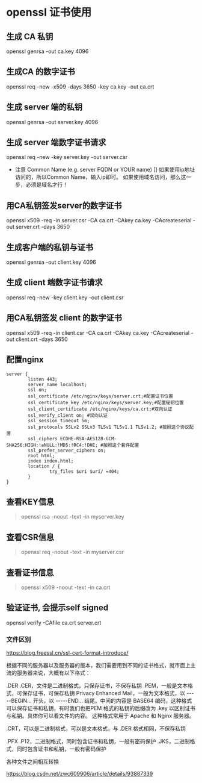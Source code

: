 # openssl 证书使用

## 生成 CA 私钥
openssl genrsa -out ca.key 4096

## 生成CA 的数字证书
openssl req -new -x509 -days 3650 -key ca.key -out ca.crt

## 生成 server 端的私钥
openssl genrsa -out server.key 4096

## 生成 server 端数字证书请求
openssl req -new -key server.key -out server.csr

- 注意
Common Name (e.g. server FQDN or YOUR name) []
如果使用ip地址访问的，所以Common Name，输入ip即可。
如果使用域名访问，那么这一步，必须是域名才行！

## 用CA私钥签发server的数字证书
openssl x509 -req -in server.csr -CA ca.crt -CAkey ca.key -CAcreateserial -out server.crt -days 3650

## 生成客户端的私钥与证书
openssl genrsa -out client.key 4096

## 生成 client 端数字证书请求
openssl req -new -key client.key -out client.csr

## 用CA私钥签发 client 的数字证书
openssl x509 -req -in client.csr -CA ca.crt -CAkey ca.key -CAcreateserial -out client.crt -days 3650

## 配置nginx
```
server {
        listen 443;
        server_name localhost;
        ssl on;
        ssl_certificate /etc/nginx/keys/server.crt;#配置证书位置
        ssl_certificate_key /etc/nginx/keys/server.key;#配置秘钥位置
        ssl_client_certificate /etc/nginx/keys/ca.crt;#双向认证
        ssl_verify_client on; #双向认证
        ssl_session_timeout 5m;
        ssl_protocols SSLv2 SSLv3 TLSv1 TLSv1.1 TLSv1.2; #按照这个协议配置
        ssl_ciphers ECDHE-RSA-AES128-GCM-SHA256:HIGH:!aNULL:!MD5:!RC4:!DHE; #按照这个套件配置
        ssl_prefer_server_ciphers on;
        root html;
        index index.html;
        location / {
                try_files $uri $uri/ =404;
        }
}
```

## 查看KEY信息

> openssl rsa -noout -text -in myserver.key

## 查看CSR信息

> openssl req -noout -text -in myserver.csr

## 查看证书信息

> openssl x509 -noout -text -in ca.crt

## 验证证书, 会提示self signed
openssl verify -CAfile ca.crt server.crt





### 文件区别

https://blog.freessl.cn/ssl-cert-format-introduce/

根据不同的服务器以及服务器的版本，我们需要用到不同的证书格式，就市面上主流的服务器来说，大概有以下格式：

.DER .CER，文件是二进制格式，只保存证书，不保存私钥
.PEM，一般是文本格式，可保存证书，可保存私钥
Privacy Enhanced Mail，一般为文本格式，以 -----BEGIN... 开头，以 -----END... 结尾。中间的内容是 BASE64 编码。这种格式可以保存证书和私钥，有时我们也把PEM 格式的私钥的后缀改为 .key 以区别证书与私钥。具体你可以看文件的内容。
这种格式常用于 Apache 和 Nginx 服务器。

.CRT，可以是二进制格式，可以是文本格式，与 .DER 格式相同，不保存私钥

.PFX .P12，二进制格式，同时包含证书和私钥，一般有密码保护
.JKS，二进制格式，同时包含证书和私钥，一般有密码保护

各种文件之间相互转换

https://blog.csdn.net/zwc609906/article/details/93887339
